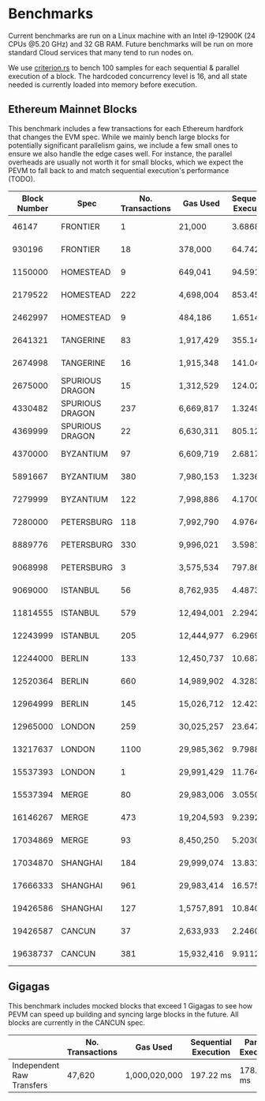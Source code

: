 # Benchmarks

Current benchmarks are run on a Linux machine with an Intel i9-12900K (24 CPUs @5.20 GHz) and 32 GB RAM. Future benchmarks will be run on more standard Cloud services that many tend to run nodes on.

We use [criterion.rs](https://github.com/bheisler/criterion.rs) to bench 100 samples for each sequential & parallel execution of a block. The hardcoded concurrency level is 16, and all state needed is currently loaded into memory before execution.

## Ethereum Mainnet Blocks

This benchmark includes a few transactions for each Ethereum hardfork that changes the EVM spec. While we mainly bench large blocks for potentially significant parallelism gains, we include a few small ones to ensure we also handle the edge cases well. For instance, the parallel overheads are usually not worth it for small blocks, which we expect the PEVM to fall back to and match sequential execution's performance (TODO).

| Block Number | Spec            | No. Transactions | Gas Used   | Sequential Execution | Parallel Execution | P / S    |
| ------------ | --------------- | ---------------- | ---------- | -------------------- | ------------------ | -------- |
| 46147        | FRONTIER        | 1                | 21,000     | 3.6868 µs            | 5.6471 µs          | 1.53     |
| 930196       | FRONTIER        | 18               | 378,000    | 64.742 µs            | 147.26 µs          | 2.27     |
| 1150000      | HOMESTEAD       | 9                | 649,041    | 94.591 µs            | 168.55 µs          | 1.78     |
| 2179522      | HOMESTEAD       | 222              | 4,698,004  | 853.45 µs            | 2.0192 ms          | 2.37     |
| 2462997      | HOMESTEAD       | 9                | 484,186    | 1.6514 ms            | 2.0689 ms          | 1.25     |
| 2641321      | TANGERINE       | 83               | 1,917,429  | 355.14 µs            | 827.75 µs          | 2.33     |
| 2674998      | TANGERINE       | 16               | 1,915,348  | 141.04 µs            | 175.05 µs          | 1.24     |
| 2675000      | SPURIOUS DRAGON | 15               | 1,312,529  | 124.02 µs            | 185.39 µs          | 1.49     |
| 4330482      | SPURIOUS DRAGON | 237              | 6,669,817  | 1.3249 ms            | 1.1832 ms          | **0.89** |
| 4369999      | SPURIOUS DRAGON | 22               | 6,630,311  | 805.12 µs            | 552.95 µs          | **0.69** |
| 4370000      | BYZANTIUM       | 97               | 6,609,719  | 2.6817 ms            | 5.7314 ms          | 2.14     |
| 5891667      | BYZANTIUM       | 380              | 7,980,153  | 1.3236 ms            | 2.9968 ms          | 2.26     |
| 7279999      | BYZANTIUM       | 122              | 7,998,886  | 4.1700 ms            | 1.8818 ms          | **0.45** |
| 7280000      | PETERSBURG      | 118              | 7,992,790  | 4.9764 ms            | 3.5463 ms          | **0.71** |
| 8889776      | PETERSBURG      | 330              | 9,996,021  | 3.5981 ms            | 3.0246 ms          | **0.84** |
| 9068998      | PETERSBURG      | 3                | 3,575,534  | 797.86 µs            | 1.2374 ms          | 1.55     |
| 9069000      | ISTANBUL        | 56               | 8,762,935  | 4.4873 ms            | 5.1703 ms          | 1.15     |
| 11814555     | ISTANBUL        | 579              | 12,494,001 | 2.2942 ms            | 4.6659 ms          | 2.03     |
| 12243999     | ISTANBUL        | 205              | 12,444,977 | 6.2969 ms            | 6.0944 ms          | **0.97** |
| 12244000     | BERLIN          | 133              | 12,450,737 | 10.687 ms            | 13.880 ms          | 1.3      |
| 12520364     | BERLIN          | 660              | 14,989,902 | 4.3283 ms            | 7.6704 ms          | 1.77     |
| 12964999     | BERLIN          | 145              | 15,026,712 | 12.423 ms            | 15.876 ms          | 1.28     |
| 12965000     | LONDON          | 259              | 30,025,257 | 23.647 ms            | 14.502 ms          | **0.61** |
| 13217637     | LONDON          | 1100             | 29,985,362 | 9.7988 ms            | 10.445 ms          | 1.07     |
| 15537393     | LONDON          | 1                | 29,991,429 | 11.764 µs            | 26.065 µs          | 2.22     |
| 15537394     | MERGE           | 80               | 29,983,006 | 3.0550 ms            | 4.5067 ms          | 1.48     |
| 16146267     | MERGE           | 473              | 19,204,593 | 9.2392 ms            | 5.4991 ms          | **0.6**  |
| 17034869     | MERGE           | 93               | 8,450,250  | 5.2030 ms            | 4.7621 ms          | **0.92** |
| 17034870     | SHANGHAI        | 184              | 29,999,074 | 13.831 ms            | 17.188 ms          | 1.24     |
| 17666333     | SHANGHAI        | 961              | 29,983,414 | 16.575 ms            | 11.876 ms          | **0.72** |
| 19426586     | SHANGHAI        | 127              | 1,5757,891 | 10.840 ms            | 15.524 ms          | 1.43     |
| 19426587     | CANCUN          | 37               | 2,633,933  | 2.2460 ms            | 2.3536 ms          | 1.05     |
| 19638737     | CANCUN          | 381              | 15,932,416 | 9.9112 ms            | 12.204 ms          | 1.23     |

## Gigagas

This benchmark includes mocked blocks that exceed 1 Gigagas to see how PEVM can speed up building and syncing large blocks in the future. All blocks are currently in the CANCUN spec.

|                           | No. Transactions | Gas Used      | Sequential Execution | Parallel Execution | P / S   |
| ------------------------- | ---------------- | ------------- | -------------------- | ------------------ | ------- |
| Independent Raw Transfers | 47,620           | 1,000,020,000 | 197.22 ms            | 178.64 ms          | **91%** |
